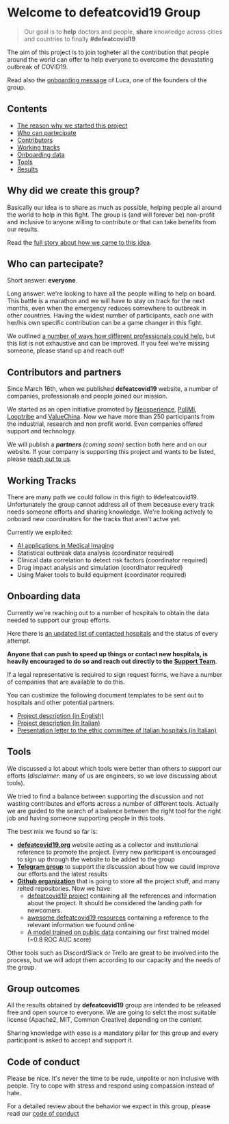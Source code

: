 # Welcome to defeatcovid19 Group
> Our goal is to **help** doctors and people, **share** knowledge across cities and countries to finally **#defeatcovid19**

The aim of this project is to join togheter all the contribution that people around the world can offer to help everyone to overcome the devastating outbreak of COVID19.

Read also the [onboarding message](./documents/welcome_message.md) of Luca, one of the founders of the group.

## Contents
* [The reason why we started this project](#why-did-we-create-this-group)
* [Who can partecipate](#who-can-partecipate)
* [Contributors](#contributors)
* [Working tracks](#working-tracks)
* [Onboarding data](#onboarding-data)
* [Tools](#tools)
* [Results](#about-results)

## Why did we create this group?
Basically our idea is to share as much as possible, helping people all around the world to help in this fight. The group is (and will forever be) non-profit and inclusive to anyone willing to contribute or that can take benefits from our results.

Read the [full story about how we came to this idea](./why_we_fight.md).

## Who can partecipate?
Short answer: **everyone**. 

Long answer: we're looking to have all the people willing to help on board. This battle is a marathon and we will have to stay on track for the next months, even when the emergency reduces somewhere to outbreak in other countries. Having the widest number of participants, each one with her/his own specific contribution can be a game changer in this fight.

We outlined [a number of ways how different professionals could help](./who.md), but this list is not exhaustive and can be improved. If you feel we're missing someone, please stand up and reach out!

## Contributors and partners
Since March 16th, when we published **defeatcovid19** website, a number of companies, professionals and people joined our mission. 

We started as an open initiative promoted by [Neosperience](http://www.neosperience.com), [PoliMi](https://www.polimi.it/), [Looptribe](http://www.looptribe.com) and [ValueChina](https://valuechina.net/). Now we have more than 250 participants from the industrial, research and non profit world. Even companies offered support and technology. 

We will publish a _**partners** (coming soon)_ section both here and on our website. If your company is supporting this project and wants to be listed, please [reach out to us](mailto:support@defeatcovid19.org).

## Working Tracks
There are many path we could follow in this figth to #defeatcovid19. Unfortunately the group cannot address all of them beceause every track needs someone efforts and sharing knowledge.
We're looking actively to onboard new coordinators for the tracks that aren't actve yet.

Currently we exploited:

* [AI applications in Medical Imaging](./tracks/medical_imaging.md)
* Statistical outbreak data analysis (coordinator required)
* Clinical data correlation to detect risk factors (coordinator required)
* Drug impact analysis and simulation (coordinator required)
* Using Maker tools to build equipment (coordinator required)

## Onboarding data
Currently we're reaching out to a number of hospitals to obtain the data needed to support our group efforts. 

Here there is [an updated list of contacted hospitals](./datasets/hospitals.md) and the status of every attempt.

**Anyone that can push to speed up things or contact new hospitals, is heavily encouraged to do so and reach out directly to the [Support Team](mailto:support@defeatcovid19.org)**.

If a legal representative is required to sign request forms, we have a number of companies that are available to do this.

You can custimize the following document templates to be sent out to hospitals and other potential partners:

* [Project description (in English)](./documents/project_description_en.md)
* [Project description (in Italian)](./documents/project_description_it.md)
* [Presentation letter to the ethic committee of Italian hospitals (in Italian)](./documents/presentation_letter_it.md)

## Tools
We discussed a lot about which tools were better than others to support our efforts (_disclaimer_: many of us are engineers, so we _love_ discussing about tools).

We tried to find a balance between supporting the discussion and not wasting contributes and efforts across a number of different tools. Actually we are guided to the search of a balance between the right tool for the right job and having someone supporting people in this tools.

The best mix we found so far is:

* **[defeatcovid19.org](https://www.defeatcovid19.org)** website acting as a collector and institutional reference to promote the project. Every new participant is encouraged to sign up through the website to be added to the group
* **[Telegram group](https://t.me/defeatcovid19_org)** to support the discussion about how we could improve our efforts and the latest results
* **[Github organization](https://github.com/defeatcovid19)** that is going to store all the project stuff, and many relted repositories. Now we have:
	* [defeatcovid19 project](https://github.com/defeatcovid19/defeatcovid19-project) containing all the references and information about the project. It should be considered the landing path for newcomers.
	* [awesome defeatcovid19 resources](https://github.com/defeatcovid19/awesome-covid19-resources) containing a reference to the relevant information we fuound online
	* [A model trained on public data](https://github.com/defeatcovid19/defeatcovid19-net-pytorch) containing our first trained model (~0.8 ROC AUC score)

Other tools such as Discord/Slack or Trello are great to be involved into the process, but we will adopt them according to our capacity and the needs of the group.

## Group outcomes
All the results obtained by **defeatcovid19** group are intended to be released free and open source to everyone. We are going to selct the most suitable license (Apache2, MIT, Common Creative) depending on the content.

Sharing knowledge with ease is a mandatory pillar for this group and every participant is asked to accept and support it.

## Code of conduct
Please be nice. It's never the time to be rude, unpolite or non inclusive with people. Try to cope with stress and respond using compassion instead of hate.

For a detailed review about the behavior we expect in this group, please read our [code of conduct](./CODE_OF_CONDUCT.md)
